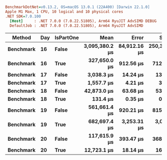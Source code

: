 ``` ini

BenchmarkDotNet=v0.13.2, OS=macOS 13.0.1 (22A400) [Darwin 22.1.0]
Apple M1 Max, 1 CPU, 10 logical and 10 physical cores
.NET SDK=7.0.100
  [Host]     : .NET 7.0.0 (7.0.22.51805), Arm64 RyuJIT AdvSIMD DEBUG
  DefaultJob : .NET 7.0.0 (7.0.22.51805), Arm64 RyuJIT AdvSIMD


```
|    Method | Day | IsPartOne |           Mean |        Error |        StdDev |
|---------- |---- |---------- |---------------:|-------------:|--------------:|
| **Benchmark** |  **16** |     **False** | **3,095,380.2 μs** | **84,912.16 μs** | **250,365.43 μs** |
| **Benchmark** |  **16** |      **True** |   **327,650.0 μs** |    **912.56 μs** |     **712.46 μs** |
| **Benchmark** |  **17** |     **False** |     **3,038.3 μs** |     **14.24 μs** |      **13.32 μs** |
| **Benchmark** |  **17** |      **True** |     **1,557.7 μs** |      **4.21 μs** |       **3.73 μs** |
| **Benchmark** |  **18** |     **False** |    **42,873.0 μs** |     **63.68 μs** |      **53.18 μs** |
| **Benchmark** |  **18** |      **True** |       **131.4 μs** |      **0.35 μs** |       **0.29 μs** |
| **Benchmark** |  **19** |     **False** |   **561,661.4 μs** |    **920.21 μs** |     **815.75 μs** |
| **Benchmark** |  **19** |      **True** |   **682,697.4 μs** |  **3,253.31 μs** |   **3,043.15 μs** |
| **Benchmark** |  **20** |     **False** |   **117,615.9 μs** |    **393.47 μs** |     **368.06 μs** |
| **Benchmark** |  **20** |      **True** |    **12,723.1 μs** |     **18.14 μs** |      **16.08 μs** |
